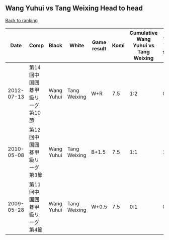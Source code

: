 ## Wang Yuhui vs Tang Weixing Head to head

[Back to ranking](../../index.md)




| **Date** | **Comp** | **Black** | **White** | **Game result** | **Komi** | **Cumulative Wang Yuhui vs Tang Weixing** | **Wang Yuhui streak** | **Tang Weixing streak** | 
| --- | --- | --- | --- | --- | --- | --- | --- | --- |
| 2012-07-13 | 第14回中国囲碁甲級リーグ第10節 | Wang Yuhui | Tang Weixing | W+R | 7.5 | 1:2 | 0 | 1 | 
| 2010-05-08 | 第12回中国囲碁甲級リーグ第3節 | Wang Yuhui | Tang Weixing | B+1.5 | 7.5 | 1:1 | 1 | 0 | 
| 2009-05-28 | 第11回中国囲碁甲級リーグ第4節 | Wang Yuhui | Tang Weixing | W+0.5 | 7.5 | 0:1 | 0 | 1 |




